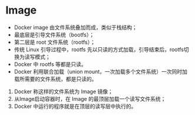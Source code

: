 # Image
- Docker image 由文件系统叠加而成，类似于栈结构；
- 最底层是引导文件系统（bootfs）；
- 第二层是 root 文件系统（rootfs）；
- 传统 Linux 引导过程中，rootfs 先以只读的方式加载，引导结束后，rootfs切换为读写模式；
- Docker 中 rootfs 等都是只读。
- Docker 利用联合加载（union mount，一次加载多个文件系统）一次同时加载所需要的文件系统，都是只读的。

1. Docker 称这样的文件系统为 Image 镜像；
2. 从Image启动容器时，在 Image 的最顶层加载一个读写文件系统；
3. Docker 中运行的程序就是在顶层的读写层中执行的。

